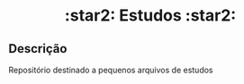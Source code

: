 <h1 align="center">:star2: Estudos :star2: </h1>

## Descrição
<p>Repositório destinado a pequenos arquivos de estudos</p>
